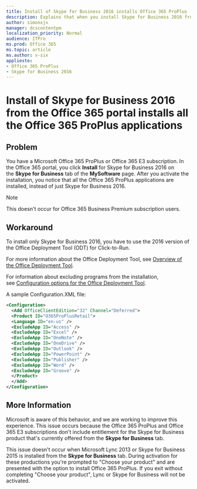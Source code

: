 ```yaml
---
title: Install of Skype for Business 2016 installs Office 365 ProPlus
description: Explains that when you install Skype for Business 2016 from the Office 365 portal, all the Office 365 ProPlus applications are installed, not just Skype. A workaround is provided.
author: simonxjx
manager: dcscontentpm
localization_priority: Normal
audience: ITPro
ms.prod: Office 365
ms.topic: article
ms.author: v-six
appliesto:
- Office 365 ProPlus
- Skype for Business 2016
---
```


# Install of Skype for Business 2016 from the Office 365 portal installs all the Office 365 ProPlus applications

## Problem

You have a Microsoft Office 365 ProPlus or Office 365 E3 subscription. In the Office 365 portal, you click **Install** for Skype for Business 2016 on the **Skype for Business** tab of the **MySoftware** page. After you activate the installation, you notice that all the Office 365 ProPlus applications are installed, instead of just Skype for Business 2016.

> [!NOTE]
> This doesn't occur for Office 365 Business Premium subscription users.

## Workaround

To install only Skype for Business 2016, you have to use the 2016 version of the Office Deployment Tool (ODT) for Click-to-Run.

For more information about the Office Deployment Tool, see [Overview of the Office Deployment Tool](https://technet.microsoft.com/library/jj219422%28v=office.15%29.aspx). 

For information about excluding programs from the installation, see [Configuration options for the Office Deployment Tool](https://technet.microsoft.com/library/dn745895.aspx).

A sample Configuration.XML file:

```xml
<Configuration>
  <Add OfficeClientEdition="32" Channel="Deferred">
  <Product ID="O365ProPlusRetail">
  <Language ID="en-us" />
  <ExcludeApp ID="Access" />
  <ExcludeApp ID="Excel" />
  <ExcludeApp ID="OneNote" />
  <ExcludeApp ID="OneDrive" />
  <ExcludeApp ID="Outlook" />
  <ExcludeApp ID="PowerPoint" />
  <ExcludeApp ID="Publisher" />
  <ExcludeApp ID="Word" />
  <ExcludeApp ID="Groove" />
  </Product>
  </Add>
</Configuration>
```

## More Information

Microsoft is aware of this behavior, and we are working to improve this experience. This issue occurs because the Office 365 ProPlus and Office 365 E3 subscriptions don't include entitlement for the Skype for Business product that's currently offered from the **Skype for Business** tab.

This issue doesn't occur when Microsoft Lync 2013 or Skype for Business 2015 is installed from the **Skype for Business** tab. During activation for these productions you're prompted to "Choose your product" and are presented with the option to install Office 365 ProPlus. If you exit without completing "Choose your product", Lync or Skype for Business will not be activated.
